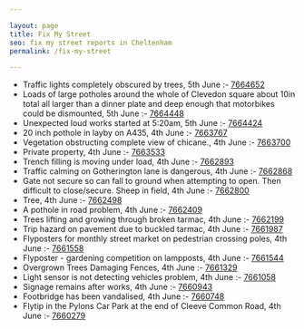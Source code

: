```yaml
---

layout: page
title: Fix My Street
seo: fix my street reports in Cheltenham
permalink: /fix-my-street

---
```


<!-- fix_marker starts -->

- Traffic lights completely obscured by trees, 5th June :- [7664652](https://www.fixmystreet.com/report/7664652)
- Loads of large potholes around the whole of Clevedon square about 10in total all larger than a dinner plate and deep enough that motorbikes could be dismounted, 5th June :- [7664448](https://www.fixmystreet.com/report/7664448)
- Unexpected loud works started at 5:20am, 5th June :- [7664424](https://www.fixmystreet.com/report/7664424)
- 20 inch pothole in layby on A435, 4th June :- [7663767](https://www.fixmystreet.com/report/7663767)
- Vegetation obstructing complete view of chicane., 4th June :- [7663700](https://www.fixmystreet.com/report/7663700)
- Private property, 4th June :- [7663533](https://www.fixmystreet.com/report/7663533)
- Trench filling is moving under load, 4th June :- [7662893](https://www.fixmystreet.com/report/7662893)
- Traffic calming on Gotherington lane is dangerous, 4th June :- [7662868](https://www.fixmystreet.com/report/7662868)
- Gate not secure so can fall to ground when attempting to open. Then difficult to close/secure. Sheep in field, 4th June :- [7662800](https://www.fixmystreet.com/report/7662800)
- Tree, 4th June :- [7662498](https://www.fixmystreet.com/report/7662498)
- A pothole in road problem, 4th June :- [7662409](https://www.fixmystreet.com/report/7662409)
- Trees lifting and growing through broken tarmac, 4th June :- [7662199](https://www.fixmystreet.com/report/7662199)
- Trip hazard on pavement due to buckled tarmac, 4th June :- [7661987](https://www.fixmystreet.com/report/7661987)
- Flyposters for monthly street market on pedestrian crossing poles, 4th June :- [7661558](https://www.fixmystreet.com/report/7661558)
- Flyposter - gardening competition on lampposts, 4th June :- [7661544](https://www.fixmystreet.com/report/7661544)
- Overgrown Trees Damaging Fences, 4th June :- [7661329](https://www.fixmystreet.com/report/7661329)
- Light sensor is not detecting vehicles problem, 4th June :- [7661058](https://www.fixmystreet.com/report/7661058)
- Signage remains after works, 4th June :- [7660943](https://www.fixmystreet.com/report/7660943)
- Footbridge has been vandalised, 4th June :- [7660748](https://www.fixmystreet.com/report/7660748)
- Flytip in the Pylons Car Park at the end of Cleeve Common Road, 4th June :- [7660279](https://www.fixmystreet.com/report/7660279)

<!-- fix_marker ends -->